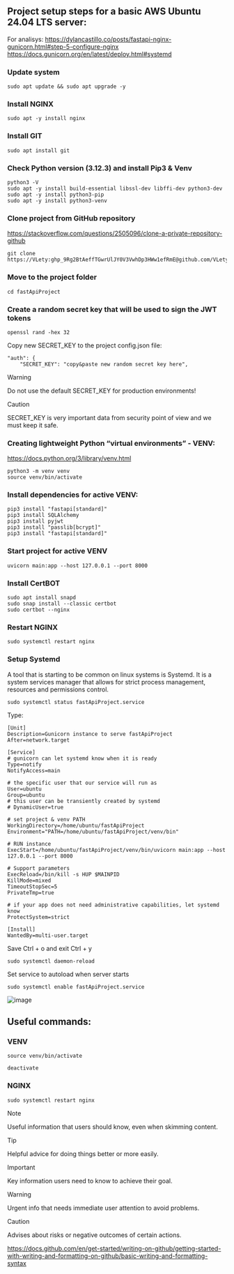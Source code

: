 ## Project setup steps for a basic AWS Ubuntu 24.04 LTS server:

For analisys: https://dylancastillo.co/posts/fastapi-nginx-gunicorn.html#step-5-configure-nginx
https://docs.gunicorn.org/en/latest/deploy.html#systemd

### Update system
```
sudo apt update && sudo apt upgrade -y
```
### Install NGINX
```
sudo apt -y install nginx
```
### Install GIT
```
sudo apt install git
```
### Check Python version (3.12.3) and install Pip3 & Venv
```
python3 -V
sudo apt -y install build-essential libssl-dev libffi-dev python3-dev
sudo apt -y install python3-pip
sudo apt -y install python3-venv
```
### Clone project from GitHub repository
https://stackoverflow.com/questions/2505096/clone-a-private-repository-github
```
git clone https://VLety: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@github.com/VLety/fastApiProject.git
```
### Move to the project folder
```
cd fastApiProject
```
### Create a random secret key that will be used to sign the JWT tokens
```
openssl rand -hex 32
```
Copy new SECRET_KEY to the project config.json file:
```
"auth": {
    "SECRET_KEY": "copy&paste new random secret key here",
```
> [!WARNING]
> Do not use the default SECRET_KEY for production environments!

> [!CAUTION]
> SECRET_KEY is very important data from security point of view and we must keep it safe.

### Creating lightweight Python “virtual environments” - VENV:
https://docs.python.org/3/library/venv.html
```
python3 -m venv venv
source venv/bin/activate
```

### Install dependencies for active VENV:
```
pip3 install "fastapi[standard]"
pip3 install SQLAlchemy
pip3 install pyjwt
pip3 install "passlib[bcrypt]"
pip3 install "fastapi[standard]"
```

### Start project for active VENV
```
uvicorn main:app --host 127.0.0.1 --port 8000
```

### Install CertBOT
```
sudo apt install snapd
sudo snap install --classic certbot
sudo certbot --nginx
```
### Restart NGINX
```
sudo systemctl restart nginx
```
### Setup Systemd
A tool that is starting to be common on linux systems is Systemd. It is a system services manager that allows for strict process management, resources and permissions control.
```
sudo systemctl status fastApiProject.service
```
Type:
```
[Unit]
Description=Gunicorn instance to serve fastApiProject
After=network.target

[Service]
# gunicorn can let systemd know when it is ready
Type=notify
NotifyAccess=main

# the specific user that our service will run as
User=ubuntu
Group=ubuntu
# this user can be transiently created by systemd
# DynamicUser=true

# set project & venv PATH
WorkingDirectory=/home/ubuntu/fastApiProject
Environment="PATH=/home/ubuntu/fastApiProject/venv/bin"

# RUN instance
ExecStart=/home/ubuntu/fastApiProject/venv/bin/uvicorn main:app --host 127.0.0.1 --port 8000

# Support parameters
ExecReload=/bin/kill -s HUP $MAINPID
KillMode=mixed
TimeoutStopSec=5
PrivateTmp=true

# if your app does not need administrative capabilities, let systemd know
ProtectSystem=strict

[Install]
WantedBy=multi-user.target
```
Save Ctrl + o and exit Ctrl + y
```
sudo systemctl daemon-reload
```
Set service to autoload when server starts
```
sudo systemctl enable fastApiProject.service
```
![image](https://github.com/user-attachments/assets/5fa696b6-d8cc-4330-9de4-1d277f2b1e47)

## Useful commands:
### VENV
```
source venv/bin/activate
```
```
deactivate
```
### NGINX
```
sudo systemctl restart nginx
```
> [!NOTE]
> Useful information that users should know, even when skimming content.

> [!TIP]
> Helpful advice for doing things better or more easily.

> [!IMPORTANT]
> Key information users need to know to achieve their goal.

> [!WARNING]
> Urgent info that needs immediate user attention to avoid problems.

> [!CAUTION]
> Advises about risks or negative outcomes of certain actions.

https://docs.github.com/en/get-started/writing-on-github/getting-started-with-writing-and-formatting-on-github/basic-writing-and-formatting-syntax

